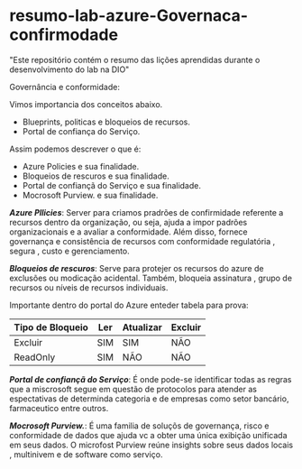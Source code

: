 # resumo-lab-azure-Governaca-confirmodade
"Este repositório contém o resumo das lições aprendidas durante o desenvolvimento do lab na DIO"

Governância e conformidade: 

Vimos  importancia dos conceitos abaixo. 

* Blueprints, politicas e bloqueios de recursos. 
* Portal de confiança do Serviço. 

Assim podemos descrever o que é: 

* Azure Policies e sua finalidade. 
* Bloqueios de rescuros e sua finalidade. 
* Portal de confiançã do Serviço e sua finalidade. 
* Mocrosoft Purview. e sua finalidade. 

***Azure Pllicies***: Server para criamos pradrões de confirmidade referente a recursos dentro da organização, ou seja, ajuda a impor padrões organizacionais e a avaliar a conformidade. 
Além disso, fornece governança e consistência de recursos com conformidade regulatória , segura , custo e gerenciamento.  


***Bloqueios de rescuros***: Serve para protejer os recursos do azure de exclusões ou modicação acidental. Também, bloqueia assinatura , grupo de recursos ou níveis de recursos individuais. 

Importante dentro do portal do Azure enteder tabela para prova: 

|Tipo de Bloqueio|Ler|Atualizar|Excluir 
|---------|-------|-----|------|
| Excluir | SIM |SIM |NÃO
|ReadOnly | SIM |NÃO |NÃO

***Portal de confiançã do Serviço***: É onde pode-se identificar todas as regras que a miscrosoft segue em questão de protocolos  para atender as espectativas de determinda categoria e de empresas
como setor bancário, farmaceutico entre outros. 

***Mocrosoft Purview.***: É uma familia de soluçõs de governança, risco e conformidade de dados que ajuda vc a obter uma única exibição unificada em seus dados. O microfost Purview reúne insights
sobre seus dados locais , multinivem e de software como serviço.



